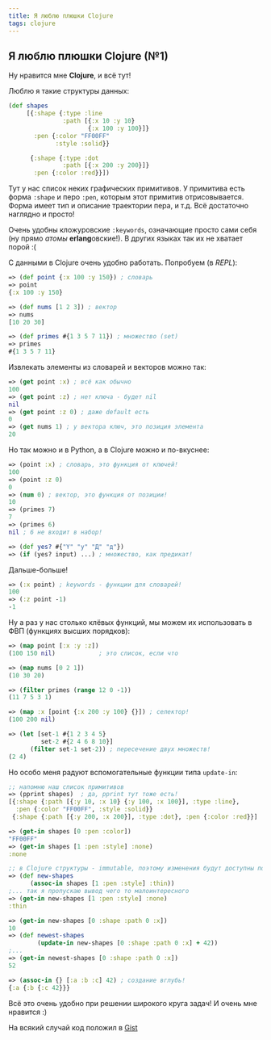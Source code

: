 ```yaml
---
title: Я люблю плюшки Clojure
tags: clojure
---
```


## Я люблю плюшки Clojure (№1)

Ну нравится мне **Clojure**, и всё тут!

Люблю я такие структуры данных:

```clojure
(def shapes
     [{:shape {:type :line
               :path [{:x 10 :y 10}
                      {:x 100 :y 100}]}
       :pen {:color "FF00FF"
             :style :solid}}

      {:shape {:type :dot
               :path [{:x 200 :y 200}]}
       :pen {:color :red}}])
```

Тут у нас список неких графических примитивов. У примитива есть форма ``:shape`` и перо ``:pen``, которым этот примитив отрисовывается. Форма имеет тип и описание траектории пера, и т.д. Всё достаточно наглядно и просто!

Очень удобны кложуровские ``:keywords``, означающие просто сами себя (ну прямо *атомы* **erlang**овские!). В других языках так их не хватает порой :(

С данными в Сlojure очень удобно работать. Попробуем (в *REPL*):

```clojure
=> (def point {:x 100 :y 150}) ; словарь
=> point
{:x 100 :y 150}

=> (def nums [1 2 3]) ; вектор
=> nums
[10 20 30]

=> (def primes #{1 3 5 7 11}) ; множество (set)
=> primes
#{1 3 5 7 11}
```

Извлекать элементы из словарей и векторов можно так:

```clojure
=> (get point :x) ; всё как обычно
100
=> (get point :z) ; нет ключа - будет nil
nil
=> (get point :z 0) ; даже default есть
0
=> (get nums 1) ; у вектора ключ, это позиция элемента
20
```

Но так можно и в Python, а в Clojure можно и по-вкуснее:

```clojure
=> (point :x) ; словарь, это функция от ключей!
100
=> (point :z 0)
0
=> (num 0) ; вектор, это функция от позиции!
10
=> (primes 7)
7
=> (primes 6)
nil ; 6 не входит в набор!

=> (def yes? #{"Y" "y" "Д" "д"})
=> (if (yes? input) ...) ; множество, как предикат!
```

Дальше-больше!

```clojure
=> (:x point) ; keywords - функции для словарей!
100
=> (:z point -1)
-1
```

Ну а раз у нас столько клёвых функций, мы можем их использовать в ФВП (функциях высших порядков):

```clojure
=> (map point [:x :y :z])
(100 150 nil)            ; это список, если что

=> (map nums [0 2 1])
(10 30 20)

=> (filter primes (range 12 0 -1))
(11 7 5 3 1)

=> (map :x [point {:x 200 :y 100} {}]) ; селектор!
(100 200 nil)

=> (let [set-1 #{1 2 3 4 5}
         set-2 #{2 4 6 8 10}]
      (filter set-1 set-2)) ; пересечение двух множеств!
(2 4)
```

Но особо меня радуют вспомогательные функции типа ``update-in``:

```clojure
;; напомню наш список примитивов
=> (pprint shapes)  ; да, pprint тут тоже есть!
[{:shape {:path [{:y 10, :x 10} {:y 100, :x 100}], :type :line},
  :pen {:color "FF00FF", :style :solid}}
 {:shape {:path [{:y 200, :x 200}], :type :dot}, :pen {:color :red}}]

=> (get-in shapes [0 :pen :color])
"FF00FF"
=> (get-in shapes [1 :pen :style] :none)
:none

;; в Clojure структуры - immutable, поэтому изменения будут доступны по новой имени
=> (def new-shapes
      (assoc-in shapes [1 :pen :style] :thin))
;... так я пропускаю вывод чего то малоинтересного
=> (get-in new-shapes [1 :pen :style] :none)
:thin

=> (get-in new-shapes [0 :shape :path 0 :x])
10
=> (def newest-shapes
        (update-in new-shapes [0 :shape :path 0 :x] + 42))
;...
=> (get-in newest-shapes [0 :shape :path 0 :x])
52

=> (assoc-in {} [:a :b :c] 42) ; создание вглубь!
{:a {:b {:c 42}}}
```

Всё это очень удобно при решении широкого круга задач! И очень мне нравится :)

На всякий случай код положил в [Gist](https://gist.github.com/astynax/5956370#file-clojure-data-examples-clj)

